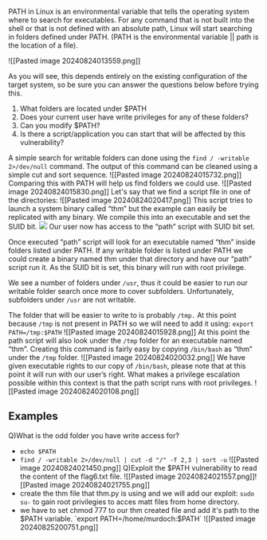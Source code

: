 PATH in Linux is an environmental variable that tells the operating system where to search for executables. For any command that is not built into the shell or that is not defined with an absolute path, Linux will start searching in folders defined under PATH. (PATH is the environmental variable || path is the location of a file).  

![[Pasted image 20240824013559.png]]

As you will see, this depends entirely on the existing configuration of the target system, so be sure you can answer the questions below before trying this.
1. What folders are located under $PATH
2. Does your current user have write privileges for any of these folders?
3. Can you modify $PATH?
4. Is there a script/application you can start that will be affected by this vulnerability?

A simple search for writable folders can done using the `find / -writable 2>/dev/null` command. The output of this command can be cleaned using a simple cut and sort sequence.
	![[Pasted image 20240824015732.png]]
Comparing this with PATH will help us find folders we could use.
	![[Pasted image 20240824015830.png]]
Let's say that we find a script file in one of the directories:
	![[Pasted image 20240824020417.png]]
This script tries to launch a system binary called “thm” but the example can easily be replicated with any binary. We compile this into an executable and set the SUID bit.
	![](https://i.imgur.com/A6QQ65I.png)
	Our user now has access to the “path” script with SUID bit set.

Once executed “path” script will look for an executable named “thm” inside folders listed under PATH. If any writable folder is listed under PATH we could create a binary named thm under that directory and have our “path” script run it. As the SUID bit is set, this binary will run with root privilege.

We see a number of folders under `/usr`, thus it could be easier to run our writable folder search once more to cover subfolders.  Unfortunately, subfolders under `/usr` are not writable.

The folder that will be easier to write to is probably `/tmp.` At this point because `/tmp` is not present in PATH so we will need to add it using:
 `export PATH=/tmp:$PATH` 
	![[Pasted image 20240824015928.png]]
At this point the path script will also look under the `/tmp` folder for an executable named “thm”. Creating this command is fairly easy by copying `/bin/bash` as “thm” under the `/tmp` folder.
	![[Pasted image 20240824020032.png]]
We have given executable rights to our copy of `/bin/bash`, please note that at this point it will run with our user’s right. What makes a privilege escalation possible within this context is that the path script runs with root privileges.
	![[Pasted image 20240824020108.png]]

## **Examples**
Q)What is the odd folder you have write access for?
- `echo $PATH`
- `find / -writable 2>/dev/null | cut -d "/" -f 2,3 | sort -u`
  ![[Pasted image 20240824021450.png]]
Q)Exploit the $PATH vulnerability to read the content of the flag6.txt file.
	![[Pasted image 20240824021557.png]]![[Pasted image 20240824021755.png]]
- create the thm file that thm.py is using and we will add our exploit: `sudo su-` to gain root privilegies to acces matt files from home directory.
- we have to set chmod 777 to our thm created file and add it's path to the $PATH variable.
  `export PATH=/home/murdoch:$PATH`
	  ![[Pasted image 20240825200751.png]]
